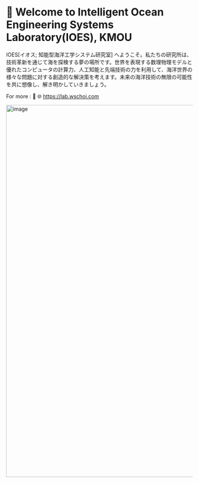 # 👋 Welcome to Intelligent Ocean Engineering Systems Laboratory(IOES), KMOU

IOES[イオス; 知能型海洋工学システム研究室] へようこそ。私たちの研究所は、技術革新を通じて海を探検する夢の場所です。世界を表現する数理物理モデルと優れたコンピュータの計算力、人工知能と先端技術の力を利用して、海洋世界の様々な問題に対する創造的な解決策を考えます。未来の海洋技術の無限の可能性を共に想像し、解き明かしていきましょう。

For more : 🚀 🌐 https://lab.wschoi.com

<img width="1001" alt="image" src="https://github.com/IOES-Lab/.github/assets/7955120/cc400b42-1e6b-4d9d-b888-fb10d3c2f9e0">
